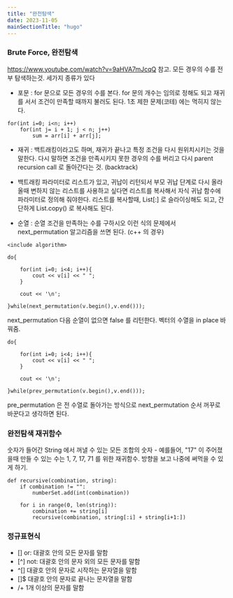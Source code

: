 ```yaml
---
title: "완전탐색"
date: 2023-11-05
mainSectionTitle: "hugo"
---
```

### Brute Force, 완전탐색
https://www.youtube.com/watch?v=9aHVA7mJcqQ 참고.
모든 경우의 수를 전부 탐색하는것.
세가지 종류가 있다 
* 포문 : for 문으로 모든 경우의 수를 본다. for 문의 개수는 임의로 정해도 되고 재귀를 서서 조건이 만족할 때까지 불러도 된다. 1초 제한 문제(코테) 에는 먹히지 않는다.
```
for(int i=0; i<n; i++)
	for(int j= i + 1; j < n; j++)
		sum = arr[i] + arr[j];
```
* 재귀 : 백트래킹이라고도 하며, 재귀가 끝나고 특정 조건을 다시 원위치시키는 것을 말한다. 다시 말하면 조건을 만족시키지 못한 경우의 수를 버리고 다시 parent recursion call 로 돌아간다는 것. (backtrack)

* 백트래킹 파라미터로 리스트가 있고, 귀납이 리턴되서 부모 귀납 단계로 다시 올라올때 변하지 않는 리스트를 사용하고 싶다면 리스트를 복사해서 자식 귀납 함수에 파라미터로 정의해 줘야한다.
리스트를 복사할때, List[:] 로 슬라이싱해도 되고, 간단하게 List.copy() 로 복사해도 된다.


* 순열 : 순열 조건을 만족하는 수를 구하시오 이런 식의 문제에서 next_permutation 알고리즘을 쓰면 된다. (c++ 의 경우)

```
<include algorithm>

do{

	for(int i=0; i<4; i++){
		cout << v[i] << " ";
	}

	cout << '\n';

}while(next_permutation(v.begin(),v.end()));
```

next_permutation 다음 순열이 없으면 false 를 리턴한다. 벡터의 수열을 in place 바꿔줌.

```
do{

	for(int i=0; i<4; i++){
		cout << v[i] << " ";
	}

	cout << '\n';

}while(prev_permutation(v.begin(),v.end()));
```

pre_permutation 은 전 수열로 돌아가는 방식으로 next_permutation 순서 꺼꾸로 바꾼다고 생각하면 된다.

### 완전탐색 재귀함수
숫자가 들어간 String 에서 꺼낼 수 있는 모든 조합의 숫자 - 예를들어, "17" 이 주어졌을때 만들 수 있는 수는 1, 7, 17, 71
를 위한 재귀함수. 방향을 보고 나중에 써먹을 수 있게 하기.
```
def recursive(combination, string):
	if combination != "":
		numberSet.add(int(combination))

	for i in range(0, len(string)):
		combination += string[i]
		recursive(combination, string[:i] + string[i+1:])
```

### 정규표현식

* []
or: 대괄호 안의 모든 문자를 말함
* [^]
not: 대괄호 안의 문자 외의 모든 문자를 말함
* ^[]
대괄호 안의 문자로 시작하는 문자열을 말함
* []$
대괄호 안의 문자로 끝나는 문자열을 말함
* /+
1개 이상의 문자를 말함